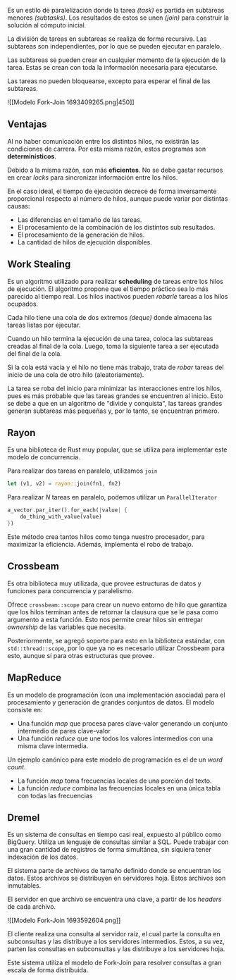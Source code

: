 Es un estilo de paralelización donde la tarea *(task)* es partida en subtareas menores *(subtasks)*. Los resultados de estos se unen *(join)* para construir la solución al cómputo inicial.

La división de tareas en subtareas se realiza de forma recursiva. Las subtareas son independientes, por lo que se pueden ejecutar en paralelo.

Las subtareas se pueden crear en cualquier momento de la ejecución de la tarea. Estas se crean con toda la información necesaria para ejecutarse.

Las tareas no pueden bloquearse, excepto para esperar el final de las subtareas.

![[Modelo Fork-Join 1693409265.png|450]]

## Ventajas

Al no haber comunicación entre los distintos hilos, no existirán las condiciones de carrera. Por esta misma razón, estos programas son **determinísticos**.

Debido a la misma razón, son más **eficientes**. No se debe gastar recursos en crear *locks* para sincronizar información entre los hilos.

En el caso ideal, el tiempo de ejecución decrece de forma inversamente proporcional respecto al número de hilos, aunque puede variar por distintas causas:

- Las diferencias en el tamaño de las tareas.
- El procesamiento de la combinación de los distintos sub resultados.
- El procesamiento de la generación de hilos.
- La cantidad de hilos de ejecución disponibles.

## Work Stealing

Es un algoritmo utilizado para realizar **scheduling** de tareas entre los hilos de ejecución. El algoritmo propone que el tiempo práctico sea lo más parecido al tiempo real. Los hilos inactivos pueden *robarle* tareas a los hilos ocupados.

Cada hilo tiene una cola de dos extremos *(deque)* donde almacena las tareas listas por ejecutar.

Cuando un hilo termina la ejecución de una tarea, coloca las subtareas creadas al final de la cola. Luego, toma la siguiente tarea a ser ejecutada del final de la cola.

Si la cola está vacía y el hilo no tiene más trabajo, trata de *robar* tareas del inicio de una cola de otro hilo (aleatoriamente).

La tarea se roba del inicio para minimizar las interacciones entre los hilos, pues es más probable que las tareas grandes se encuentren al inicio. Esto se debe a que en un algoritmo de "divide y conquista", las tareas grandes generan subtareas más pequeñas y, por lo tanto, se encuentran primero.

## Rayon

Es una biblioteca de Rust muy popular, que se utiliza para implementar este modelo de concurrencia.

Para realizar dos tareas en paralelo, utilizamos `join`

```Rust
let (v1, v2) = rayon::join(fn1, fn2)
```

Para realizar $N$ tareas en paralelo, podemos utilizar un `ParallelIterator`

```Rust
a_vector.par_iter().for_each(|value| {
	do_thing_with_value(value)
})
```

Este método crea tantos hilos como tenga nuestro procesador, para maximizar la eficiencia. Además, implementa el robo de trabajo.

## Crossbeam

Es otra biblioteca muy utilizada, que provee estructuras de datos y funciones para concurrencia y paralelismo.

Ofrece `crossbeam::scope` para crear un nuevo entorno de hilo que garantiza que los hilos terminan antes de retornar la clausura que se le pasa como argumento a esta función. Esto nos permite crear hilos sin entregar *ownership* de las variables que necesita.

Posteriormente, se agregó soporte para esto en la biblioteca estándar, con `std::thread::scope`, por lo que ya no es necesario utilizar Crossbeam para esto, aunque sí para otras estructuras que provee.

## MapReduce

Es un modelo de programación (con una implementación asociada) para el procesamiento y generación de grandes conjuntos de datos. El modelo consiste en:

- Una función *map* que procesa pares clave-valor generando un conjunto intermedio de pares clave-valor
- Una función *reduce* que une todos los valores intermedios con una misma clave intermedia.

Un ejemplo canónico para este modelo de programación es el de un *word count*.

- La función *map* toma frecuencias locales de una porción del texto.
- La función *reduce* combina las frecuencias locales en una única tabla con todas las frecuencias

## Dremel

Es un sistema de consultas en tiempo casi real, expuesto al público como BigQuery. Utiliza un lenguaje de consultas similar a SQL. Puede trabajar con una gran cantidad de registros de forma simultánea, sin siquiera tener indexación de los datos.

El sistema parte de archivos de tamaño definido donde se encuentran los datos. Estos archivos se distribuyen en servidores hoja. Estos archivos son inmutables.

El servidor en que archivo se encuentra una clave, a partir de los *headers* de cada archivo.

![[Modelo Fork-Join 1693592604.png]]

El cliente realiza una consulta al servidor raíz, el cual parte la consulta en subconsultas y las distribuye a los servidores intermedios. Estos, a su vez, parten las consultas en subconsultas y las distribuye a los servidores hoja.

Este sistema utiliza el modelo de Fork-Join para resolver consultas a gran escala de forma distribuida.
